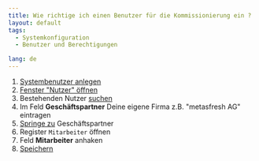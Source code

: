 ```yaml
---
title: Wie richtige ich einen Benutzer für die Kommissionierung ein ?
layout: default
tags:
  - Systemkonfiguration
  - Benutzer und Berechtigungen

lang: de
---
```

1. [Systembenutzer anlegen](Wie_richte_ich_einen_Systembenutzer_ein)
1. [Fenster "Nutzer" öffnen](Wie_finde_und_öffne_ich_ein_Fenster)
1. Bestehenden Nutzer [suchen](Wie_suche_ich_in_einem_Fenster)
1. Im Feld **Geschäftspartner** Deine eigene Firma z.B. "metasfresh AG" eintragen
1. [Springe zu](Wie_kann_ich_zu_Daten_springen_ohne_vorher_suchen_zu_müssen) Geschäftspartner
1. Register `Mitarbeiter` öffnen
1. Feld **Mitarbeiter** anhaken
1. [Speichern](Wie_finde_und_öffne_ich_ein_Fenster)


